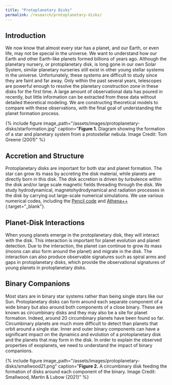 ```yaml
---
title: "Protoplanetary Disks"
permalink: /research/protoplanetary-disks/
---
```

## Introduction
We now know that almost every star has a planet, and our Earth, or even life, may not be special in the universe.
We want to understand how our Earth and other Earth-like planets formed billions of years ago.
Although the planetary nursery, or protoplanetary disk, is long gone in our own Solar System, similar planetary nurseries still exist in other young stellar systems in the universe.
Unfortunately, these systems are difficult to study since they are faint and far away.
Only within the past several years, telescopes are powerful enough to resolve the planetary construction zone in these disks for the first time.
A large amount of observational data has poured in recently, but little information can be extracted from these data without detailed theoretical modeling.
We are constructing theoretical models to compare with these observations, with the final goal of understanding the planet formation process.

{% include figure image_path="/assets/images/protoplanetary-disks/starformation.jpg" caption="**Figure 1.** Diagram showing the formation of a star and planetary system from a protostellar nebula. Image Credit: Tom Greene (2001)" %}


## Accretion and Structure
Protoplanetary disks are important for both star and planet formation.
The star can grow its mass by accreting the disk material, while planets are directly born in this disk.
The disk accretion is driven by turbulence within the disk and/or large scale magnetic fields threading through the disk.
We study hydrodynamical, magnetohydrodynamical and radiation processes in the disk by carrying out large-scale numerical simulations.
We use various numerical codes, including the [Pencil code](http://pencil-code.nordita.org/{:target="_blank"}) and [Athena++](https://www.athena-astro.app/){:target="_blank"}.


## Planet-Disk Interactions
When young planets emerge in the protoplanetary disk, they will interact with the disk.
This interaction is important for planet evolution and planet detection.
Due to the interaction, the planet can continue to grow its mass (moons can also form around the planet) and migrate in the disk.
The interaction can also produce observable signatures such as spiral arms and gaps in protoplanetary disks, which provide the observational signatures of young planets in protoplanetary disks.


## Binary Companions
Most stars are in binary star systems rather than being single stars like our Sun.
Protoplanetary disks can form around each separate component of a wide binary but also around both components of a close binary.
These are known as circumbinary disks and they may also be a site for planet formation.
Indeed, around 20 circumbinary planets have been found so far.
Circumbinary planets are much more difficult to detect than planets that orbit around a single star.
Inner and outer binary components can have a significant impact on the dynamics and evolution of a protoplanetary disk and the planets that may form in the disk.
In order to explain the observed properties of exoplanets, we need to understand the impact of binary companions.

{% include figure image_path="/assets/images/protoplanetary-disks/smallwood21.png" caption="**Figure 2.** A circumbinary disk feeding the formation of disks around each component of the binary. Image Credit: Smallwood, Martin & Lubow (2021)" %}
